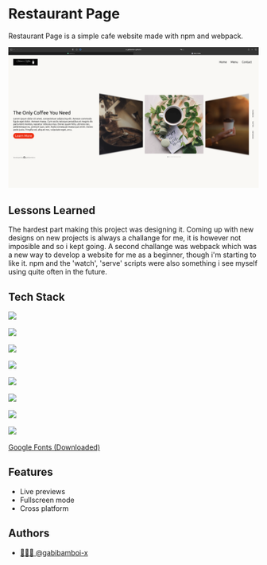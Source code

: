 
# Restaurant Page

Restaurant Page is a simple cafe website made with npm and webpack.



![App Screenshot](https://github.com/gabibamboi-x/Restaurant-Page/blob/main/src/Images/screenshot.png)


## Lessons Learned

The hardest part making this project was designing it. Coming up with new designs on new projects is always a challange for me, it is however not imposible and so i kept going. A second challange was webpack which was a new way to develop a website for me as a beginner, though i'm starting to like it. npm and the 'watch', 'serve' scripts were also something i see myself using quite often in the future.


## Tech Stack

![](https://img.shields.io/badge/HTML5-E34F26?style=for-the-badge&logo=html5&logoColor=white)

![](https://img.shields.io/badge/CSS3-1572B6?style=for-the-badge&logo=css3&logoColor=white)

![](https://img.shields.io/badge/JavaScript-323330?style=for-the-badge&logo=javascript&logoColor=F7DF1E)

![](https://img.shields.io/badge/GIT-E44C30?style=for-the-badge&logo=git&logoColor=white)

![](https://img.shields.io/badge/VSCode-0078D4?style=for-the-badge&logo=visual%20studio%20code&logoColor=white)

![](https://img.shields.io/badge/GitHub%20Pages-222222?style=for-the-badge&logo=GitHub%20Pages&logoColor=white)

![](https://img.shields.io/badge/npm-CB3837?style=for-the-badge&logo=npm&logoColor=white)

![](https://img.shields.io/badge/Webpack-8DD6F9?style=for-the-badge&logo=Webpack&logoColor=white)

[Google Fonts  (Downloaded)](https://fonts.google.com)


## Features

- Live previews
- Fullscreen mode
- Cross platform


## Authors

- [👨🏻‍💻 @gabibamboi-x](https://www.github.com/gabibamboi-x)


